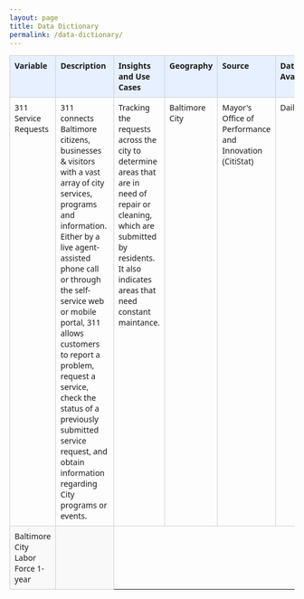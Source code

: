 ```yaml
---
layout: page
title: Data Dictionary
permalink: /data-dictionary/
---
```


<style>
  .excel-table {
    border-collapse: collapse;
    width: 100%;
    font-family: 'Segoe UI', Tahoma, Geneva, Verdana, sans-serif;
    font-size: 14px;
  }
  .excel-table th, .excel-table td {
    border: 1px solid #d0d0d0;
    padding: 8px;
    text-align: left;
    vertical-align: top;
  }
  .excel-table thead {
    background-color: #e6f0ff;
    font-weight: bold;
  }
  .excel-table tbody tr:nth-child(even) {
    background-color: #f9f9f9;
  }
</style>

<table class="excel-table">
<thead>
  <tr>
    <th>Variable</th>
    <th>Description</th>
    <th>Insights and Use Cases</th>
    <th>Geography</th>
    <th>Source</th>
    <th>Data Availability</th>
    <th>Date Checked</th>
    <th>Date Health Status</th>
    <th>Date Health Notes/Issues</th>
  </tr>
</thead>
<tbody>
  <td>311 Service Requests</td>
      <td>311 connects Baltimore citizens, businesses & visitors with a vast array of city services, programs and information.  Either by a live agent-assisted phone call or through the self-service web or mobile portal, 311 allows customers to report a problem, request a service, check the status of a previously submitted service request, and obtain information regarding City programs or events.</td>
      <td>Tracking the requests across the city to determine areas that are in need of repair or cleaning, which are submitted by residents. It also indicates areas that need constant maintance.</td>
      <td>Baltimore City</td>
      <td>Mayor's Office of Performance and Innovation (CitiStat)</td>
      <td>Daily</td>
      <td>2025-05-22</td>
      <td>Satisfactory</td>
      <td>May lack critical status updates for closures. Updated daily unless server issues arise.</td>
    </tr>
  <td>Baltimore City Labor Force 1-year</td>
  <td></td>
</tbody>
</table>




























